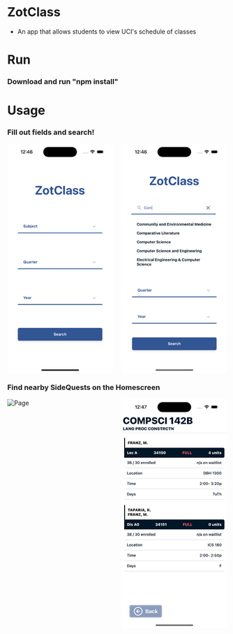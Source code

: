 # ZotClass
- An app that allows students to view UCI's schedule of classes

# Run
### Download and run "npm install"

# Usage
### Fill out fields and search!

<div class="image-container" style="display: flex; justify-content: space-between;">
  <img src="https://github.com/xXViridianXx/ZotClass/blob/main/images/Home.png" alt="Home" style="width: 48%; height: 20%;">
  <img src="https://github.com/xXViridianXx/ZotClass/blob/main/images/HomeTyping.png" alt="HomeTyping" style="width: 48%; height: 20%;">
</div>

### Find nearby SideQuests on the Homescreen
<div class="image-container" style="display: flex; justify-content: space-between;">
  <img src="https://github.com/xXViridianXx/ZotClass/blob/main/images/ClassPage.png" alt="Page" style="width: 48%; height: 20%;">
  <img src="https://github.com/xXViridianXx/ZotClass/blob/main/images/ClassInfoPage.png" alt="InfoPage" style="width: 48%; height: 20%;">
</div>

